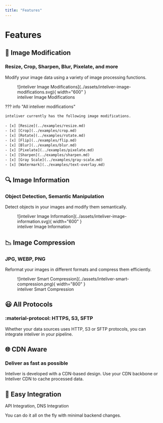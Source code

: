 ```yaml
---
title: "Features"
---
```


# Features

## 🚀 Image Modification
### Resize, Crop, Sharpen, Blur, Pixelate, and more
Modify your image data using a variety of image processing functions.

<figure markdown="span">
  ![inteliver Image Modifications](../assets/inteliver-image-modifications.svg){ width="600" }
  <figcaption>inteliver Image Modifications</figcaption>
</figure>

??? info "All inteliver modifications"

    inteliver currently has the following image modifications.

    - [x] [Resize](../examples/resize.md)
    - [x] [Crop](../examples/crop.md)
    - [x] [Rotate](../examples/rotate.md)
    - [x] [Flip](../examples/flip.md)
    - [x] [Blur](../examples/blur.md)
    - [x] [Pixelate](../examples/pixelate.md)
    - [x] [Sharpen](../examples/sharpen.md)
    - [x] [Gray Scale](../examples/gray-scale.md)
    - [x] [Watermark](../examples/text-overlay.md)


## 🔍 Image Information
### Object Detection, Semantic Manipulation
Detect objects in your images and modify them semantically.

<figure markdown="span">
  ![inteliver Image Information](../assets/inteliver-image-information.svg){ width="600" }
  <figcaption>inteliver Image Information</figcaption>
</figure>


## 📉 Image Compression
### JPG, WEBP, PNG
Reformat your images in different formats and compress them efficiently.

<figure markdown="span">
  ![inteliver Smart Compression](../assets/inteliver-smart-compression.png){ width="800" }
  <figcaption>inteliver Smart Compression</figcaption>
</figure>

<!-- ## 😃 Face Detection
### Detect all the faces in your image
Modify your image data based on the detected faces.

## 🎯 Selective Modification
### Whole region selector, specific region selector, face(s) selector, objects selector
Select and modify your image data using a variety of different selectors. -->


## 😃 All Protocols
### :material-protocol: HTTPS, S3, SFTP
Whether your data sources uses HTTP, S3 or SFTP protocols, you can integrate inteliver in your pipeline.


## 🌐 CDN Aware
### Deliver as fast as possible
Inteliver is developed with a CDN-based design. Use your CDN backbone or Inteliver CDN to cache processed data.


## 🔗 Easy Integration
API Integration, DNS Integration

You can do it all on the fly with minimal backend changes.
